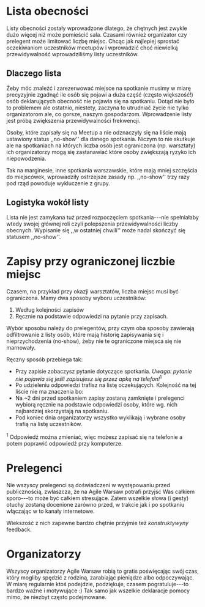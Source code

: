 # Lista obecności

Listy obecności zostały wprowadzone dlatego, że chętnych jest zwykle dużo więcej niż może pomieścić sala. Czasami również organizator czy prelegent może limitować liczbę miejsc. Chcąc jak najlepiej sprostać oczekiwaniom uczestników meetupów i wprowadzić choć niewielką przewidywalność wprowadziliśmy listy uczestników.


## Dlaczego lista

Żeby móc znaleźć i zarezerwować miejsce na spotkanie musimy w miarę precyzyjnie zgadnąć ile osób się pojawi a duża część (często większość!) osób deklarujących obecność nie pojawia się na spotkaniu. Dotąd nie było to problemem ale ostatnio, niestety, zaczyna to utrudniać życie nie tylko organizatorom ale, co gorsze, naszym gospodarzom. Wprowadzenie listy jest próbą zwiększenia przewidywalności frekwencji.

Osoby, które zapisały się na Meetup a nie odznaczyły się na liście mają ustawiony status ,,no-show'' dla danego spotkania. Niczym to nie skutkuje ale na spotkaniach na których liczba osób jest ograniczona (np. warsztaty) ich organizatorzy mogą się zastanawiać które osoby zwiększają ryzyko ich niepowodzenia.

Tak na marginesie, inne spotkania warszawskie, które mają mniej szczęścia do miejscówek, wprowadziły ostrzejsze zasady np. ,,no-show'' trzy razy pod rząd powoduje wykluczenie z grupy.

## Logistyka wokół listy

Lista nie jest zamykana tuż przed rozpoczęciem spotkania---nie spełniałaby wtedy swojej głównej roli czyli polepszenia przewidywalności liczby obecnych. Wypisanie się ,,w ostatniej chwili'' może nadal skończyć się statusem ,,no-show''.

# Zapisy przy ograniczonej liczbie miejsc

Czasem, na przykład przy okazji warsztatów, liczba miejsc musi być ograniczona. Mamy dwa sposoby wyboru uczestników: 

1. Według kolejności zapisów 
2. Ręcznie na podstawie odpowiedzi na pytanie przy zapisach. 

Wybór sposobu należy do prelegentów, przy czym oba sposoby zawierają odfiltrowanie z listy osób, które mają historię zapisywania się i nieprzychodzenia (no-show), żeby nie te ograniczone miejsca się nie marnowały.
   
Ręczny sposób przebiega tak:

  - Przy zapisie zobaczysz pytanie dotyczące spotkania. *Uwaga: pytanie nie pojawia się jeśli zapisujesz się przez apkę na telefon!*<sup>1</sup>
  - Po udzieleniu odpowiedzi trafisz na listę oczekujących. Kolejność na tej liście nie ma znaczenia bo:
  - Na ~2 dni przed spotkaniem zapisy zostaną zamknięte i prelegenci wybiorą ręcznie na podstawie odpowiedzi osoby, które wg. nich najbardziej skorzystają na spotkaniu.
  - Pod koniec dnia organizatorzy wszystko wyklikają i wybrane osoby trafią na listę uczestników.

<sup>1</sup> Odpowiedź można zmieniać, więc możesz zapisać się na telefonie a potem poprawić odpowiedź przy komputerze.

# Prelegenci

Nie wszyscy prelegenci są doświadczeni w występowaniu przed publicznością, zwłaszcza, że na Agile Warsaw potrafi przyjść Was całkiem sporo---to może być całkiem stresujące. Zatem wszelkie słowa (i gesty) otuchy zostaną docenione zarówno przed, w trakcie jak i po spotkaniu włączając w to kanały internetowe.

Wiekszość z nich zapewne bardzo chętnie przyjmie też _konstruktywyny_ feedback.

# Organizatorzy

Wszyscy organizatorzy Agile Warsaw robią to gratis poświęcając swój czas, który mogliby spędzić z rodziną, zarabiając pieniądze albo odpoczywając. W miarę regularnie ktoś podejdzie, podziękuje, czasem pogratuluje---to bardzo ważne i motywujące :) Tak samo jak wszelkie deklaracje pomocy mimo, że niezbyt często podejmowane.
